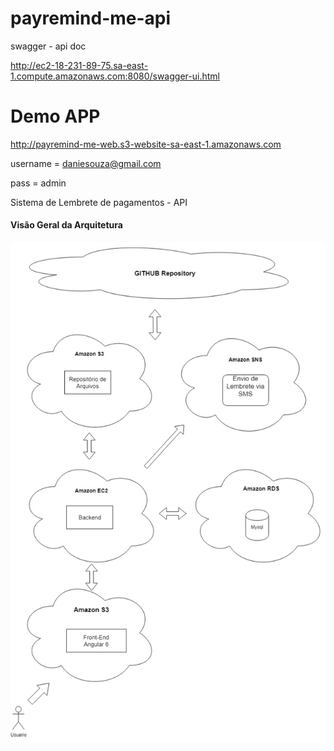 # payremind-me-api

swagger - api doc 

http://ec2-18-231-89-75.sa-east-1.compute.amazonaws.com:8080/swagger-ui.html

# Demo APP

http://payremind-me-web.s3-website-sa-east-1.amazonaws.com

username = daniesouza@gmail.com

pass = admin

Sistema de Lembrete de pagamentos - API

#### Visão Geral da Arquitetura

![Classes](docs/arquitetura.jpeg)
